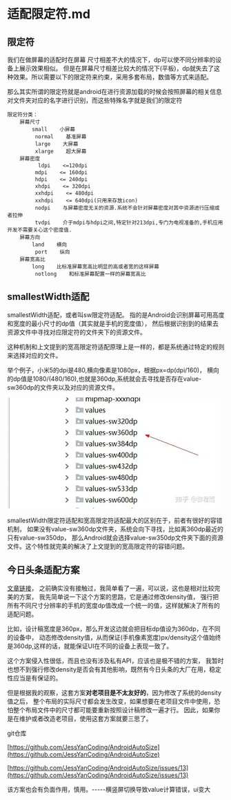 # 适配限定符.md
## **限定符**
我们在做屏幕的适配时在屏幕 尺寸相差不大的情况下，dp可以使不同分辨率的设备上展示效果相似。
但是在屏幕尺寸相差比较大的情况下(平板)，dp就失去了这种效果。所以需要以下的限定符来约束，采用多套布局，数值等方式来适配。

那么其实所谓的限定符就是android在进行资源加载的时候会按照屏幕的相关信息对文件夹对应的名字进行识别，而这些特殊名字就是我们的限定符

```Plain Text
限定符分类：
    屏幕尺寸    
        small    小屏幕
         normal    基准屏幕
         large    大屏幕
         xlarge    超大屏幕
    屏幕密度
          ldpi    <=120dpi
         mdpi    <= 160dpi
         hdpi    <= 240dpi
         xhdpi    <= 320dpi
         xxhdpi    <= 480dpi
         xxhdpi    <= 640dpi(只用来存放icon)
         nodpi    与屏幕密度无关的资源.系统不会针对屏幕密度对其中资源进行压缩或者拉伸
         tvdpi    介于mdpi与hdpi之间,特定针对213dpi,专门为电视准备的,手机应用开发不需要关心这个密度值.
    屏幕方向    
        land    横向
         port    纵向
    屏幕宽高比    
        long    比标准屏幕宽高比明显的高或者宽的这样屏幕
         notlong    和标准屏幕配置一样的屏幕宽高比

```
## smallestWidth适配
smallestWidth适配，或者叫sw限定符适配。
指的是Android会识别屏幕可用高度和宽度的最小尺寸的dp值（其实就是手机的宽度值），
然后根据识别到的结果去资源文件中寻找对应限定符的文件夹下的资源文件。

这种机制和上文提到的宽高限定符适配原理上是一样的，都是系统通过特定的规则来选择对应的文件。

举个例子，小米5的dpi是480,横向像素是1080px，根据px=dp(dpi/160)，
横向的dp值是1080/(480/160),也就是360dp,系统就会去寻找是否存在value-sw360dp的文件夹以及对应的资源文件。



![image](images/sw.jpeg)



smallestWidth限定符适配和宽高限定符适配最大的区别在于，前者有很好的容错机制，
如果没有value-sw360dp文件夹，系统会向下寻找，比如离360dp最近的只有value-sw350dp，
那么Android就会选择value-sw350dp文件夹下面的资源文件。这个特性就完美的解决了上文提到的宽高限定符的容错问题。



## 今日头条适配方案
[文章链接](https://link.zhihu.com/?target=https%3A//links.jianshu.com/go%3Fto%3Dhttps%253A%252F%252Fmp.weixin.qq.com%252Fs%252Fd9QCoBP6kV9VSWvVldVVwA)，
之前确实没有接触过，我简单看了一遍，可以说，这也是相对比较完美的方案，
我先简单说一下这个方案的思路，它是通过修改density值，
强行把所有不同尺寸分辨率的手机的宽度dp值改成一个统一的值，这样就解决了所有的适配问题。

比如，设计稿宽度是360px，那么开发这边就会把目标dp值设为360dp，在不同的设备中，
动态修改density值，从而保证(手机像素宽度)px/density这个值始终是360dp,这样的话，就能保证UI在不同的设备上表现一致了。

这个方案侵入性很低，而且也没有涉及私有API，应该也是极不错的方案，
我暂时也想不到强行修改density是否会有其他影响，既然有今日头条的大厂在用，稳定性应当是有保证的。

但是根据我的观察，这套方案**对老项目是不太友好的**，因为修改了系统的density值之后，
整个布局的实际尺寸都会发生改变，如果想要在老项目文件中使用，恐怕整个布局文件中的尺寸都可能要重新按照设计稿修改一遍才行。
因此，如果你是在维护或者改造老项目，使用这套方案就要三思了。

git仓库

[https://github.com/JessYanCoding/AndroidAutoSize](https://github.com/JessYanCoding/AndroidAutoSize)

[https://github.com/JessYanCoding/AndroidAutoSize/issues/13](https://github.com/JessYanCoding/AndroidAutoSize/issues/13)



该方案也会有负面作用，慎用。-----横竖屏切换导致value计算错误，ui变大